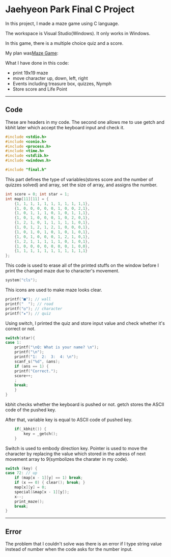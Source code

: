 # Jaehyeon Park Final C Project

In this project, I made a maze game using C language.

The workspace is Visual Studio(Windows). It only works in Windows.

In this game, there is a multiple choice quiz and a score.

My plan was[Maze Game](https://docs.google.com/document/d/15ru-1l4GXbCBTrwk78bKu-uxLmtw2U4cIsW8N4xNYrw/edit):

What I have done in this code:
 * print 19x19 maze
 * move character up, down, left, right
 * Events including treasure box, quizzes, Nymph
 * Store score and Life Point
------------------

## Code

These are headers in my code. The second one allows me to use getch and kbhit later which accept the keyboard input and check it.

``` c
#include <stdio.h>
#include <conio.h>
#include <process.h>
#include <time.h>
#include <stdlib.h>
#include <windows.h>

#include "final.h"
```

This part defines the type of variables(stores score and the number of quizzes solved) and array, set the size of array, and assigns the number. 

```c
int score = 0; int star = 1;
int map[11][11] = {
	{1, 1, 1, 1, 1, 1, 1, 1, 1, 1,1},
	{1, 0, 0, 0, 0, 0, 1, 0, 0, 2,1},
	{1, 0, 1, 1, 1, 0, 1, 0, 1, 1,1},
	{1, 0, 1, 0, 0, 0, 1, 0, 2, 0,1},
	{1, 2, 1, 0, 1, 1, 1, 1, 1, 0,1},
	{1, 0, 1, 2, 1, 2, 1, 0, 0, 0,1},
	{1, 0, 1, 0, 1, 0, 1, 0, 1, 0,1},
	{1, 0, 1, 0, 0, 0, 1, 2, 1, 0,1},
	{1, 2, 1, 1, 1, 1, 1, 0, 1, 0,1},
	{1, 0, 0, 0, 0, 0, 0, 0, 1, 0,0},
	{1, 1, 1, 1, 1, 1, 1, 1, 1, 1,1}
};
```

This code is used to erase all of the printed stuffs on the window before I print the changed maze due to character's movement.

```c
system("cls");
```

This icons are used to make maze looks clear.

```c 
printf("■"); // wall
printf("  "); // road
printf("◎"); // character
printf("★"); // quiz
```

Using switch, I printed the quiz and store input value and check whether it's correct or not. 

```c
switch(star){
case 1:
	printf("\nQ: What is your name? \n");
	printf("\n");
	printf("1:  2:  3:  4: \n");
	scanf_s("%d", &ans);
	if (ans == 1) {
	printf("Correct.");
	score++;
	;
	break;
	}
}
```

kbhit checks whether the keyboard is pushed or not. getch stores the ASCII code of the pushed key.

After that, variable key is equal to ASCII code of pushed key.

```c
	if(_kbhit()) {
		key = _getch();
	}
```

Switch is used to embody direction key. Pointer is used to move the character by replacing the value which stored in the adress of next movement array to 9(symbolizes the charater in my code). 

``` c
switch (key) {
case 72: // up
	if (map[x - 1][y] == 1) break;
	if (x == 0) { clear(); break; }
	map[x][y] = 0;
	special(&map[x - 1][y]);
	x--;
	print_maze();
	break;
}
```

-------------

## Error

The problem that I couldn't solve was there is an error if I type string value instead of number when the code asks for the number input.

